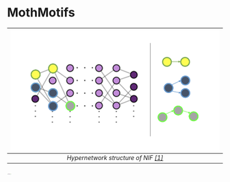 # MothMotifs


| ![motif fig](figs/motif_fig.png) | 
|:--:| 
| *Hypernetwork structure of NIF [[1]](#1)* |

<img src="figs/motif_fig.png" width="10">
